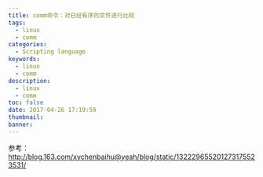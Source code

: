 ```yaml
---
title: comm命令：对已经有序的文件进行比较
tags:
  - linux
  - comm
categories:
  - Scripting language
keywords:
  - linux
  - comm
description:
  - linux
  - comm
toc: false
date: 2017-04-26 17:19:59
thumbnail:
banner:
---
```

参考：http://blog.163.com/xychenbaihu@yeah/blog/static/132229655201273175523531/